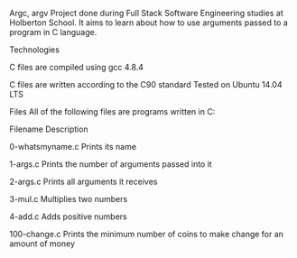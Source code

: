 Argc, argv
Project done during Full Stack Software Engineering studies at Holberton School. It aims to learn about how to use arguments passed to a program in C language.

Technologies

C files are compiled using gcc 4.8.4

C files are written according to the C90 standard
Tested on Ubuntu 14.04 LTS


Files
All of the following files are programs written in C:



Filename
Description




0-whatsmyname.c
Prints its name


1-args.c
Prints the number of arguments passed into it


2-args.c
Prints all arguments it receives


3-mul.c
Multiplies two numbers


4-add.c
Adds positive numbers


100-change.c
Prints the minimum number of coins to make change for an amount of money
